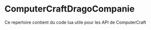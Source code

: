 # ComputerCraftDragoCompanie
Ce repertoire contient du code lua utile pour les API de ComputerCraft
